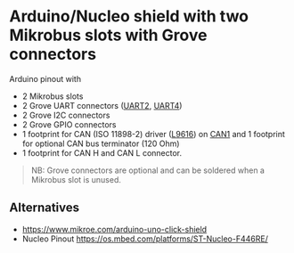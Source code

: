 # Arduino/Nucleo shield with two Mikrobus slots with Grove connectors

Arduino pinout with
* 2 Mikrobus slots
* 2 Grove UART connectors ([UART2](https://os.mbed.com/platforms/ST-Nucleo-F446RE/), [UART4](https://os.mbed.com/platforms/ST-Nucleo-F446RE/))
* 2 Grove I2C connectors
* 2 Grove GPIO connectors
* 1 footprint for CAN (ISO 11898-2) driver ([L9616](https://www.st.com/en/automotive-analog-and-power/l9616.html)) on [CAN1](https://os.mbed.com/platforms/ST-Nucleo-F446RE/) and 1 footprint for optional CAN bus terminator (120 Ohm)
* 1 footprint for CAN H and CAN L connector.

> NB: Grove connectors are optional and can be soldered when a Mikrobus slot is unused.

## Alternatives

* https://www.mikroe.com/arduino-uno-click-shield
* Nucleo Pinout https://os.mbed.com/platforms/ST-Nucleo-F446RE/
